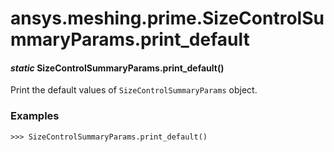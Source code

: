 # ansys.meshing.prime.SizeControlSummaryParams.print_default

<a id="ansys.meshing.prime.SizeControlSummaryParams.print_default"></a>

#### *static* SizeControlSummaryParams.print_default()

Print the default values of `SizeControlSummaryParams` object.

### Examples

```pycon
>>> SizeControlSummaryParams.print_default()
```

<!-- !! processed by numpydoc !! -->
